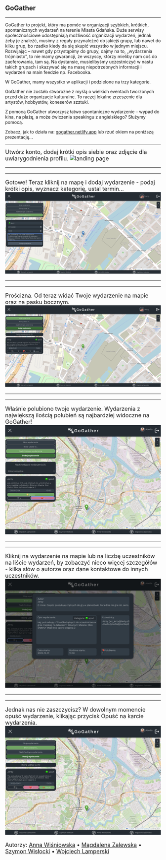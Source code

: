## GoGather

---

GoGather to projekt, który ma pomóc w organizacji szybkich, krótkich, spontanicznych wydarzeń na terenie Miasta Gdańska.
Duże serwisy społecznościowe udostępniają możliwość organizacji wydarzeń, jednak żeby je znaleźć, musimy z reguły przynależeć do jakiejś grupy, lub nawet do kilku grup, bo rzadko kiedy da się skupić wszystko w jednym miejscu.
Rozwijając – nawet gdy przystąpimy do grupy, dajmy na to, „wydarzenia trójmiasto”,
to nie mamy gwarancji, że wszyscy, którzy mieliby nam coś do zaoferowania, tam są.
Na dystansie, musielibyśmy uczestniczyć w nastu takich grupach i skazywać się na masę niepotrzebnych informacji i wydarzeń na main feedzie np. Facebooka.

W GoGather, mamy wszystko w aplikacji i podzielone na trzy kategorie.

GoGather nie zostało stworozne z myślą o wielkich eventach tworzonych przed duże organizacje kulturalne. To raczej lokalne zrzeszenie dla artystów, hobbystów, koneserów szztuki.

Z pomocą GoGather utworzysz łatwo spontaniczne wydarzenie – wypad do kina, na plażę, a może ćwiczenia speakingu z angielskiego? Służymy pomocą.

Zobacz, jak to działa na: [gogather.netlify.app](https://gogather.netlify.app)
lub rzuć okiem na poniższą prezentację...

---

<font size="4">Utwórz konto, dodaj krótki opis siebie oraz zdjęcie dla uwiarygodnienia profilu.
![landing page](./media/landing.png)

---

---

Gotowe! Teraz kliknij na mapę i dodaj wydarzenie - podaj krótki opis, wyznacz kategorię, ustal termin...
![adding event](./media/adding.png)

---

---

Prościzna. Od teraz widać Twoje wydarzenie na mapie oraz na pasku bocznym.
![added event](./media/added.png)

---

---

Właśnie polubiono twoje wydarzenie. Wydarzenia z największą ilością polubień są najbardziej widoczne na GoGather!
![liked](./media/liked.png)

---

---

Kliknij na wydarzenie na mapie lub na liczbę uczestników na liście wydarzeń, by zobaczyć nieco więcej szczegółów - kilka słów o autorze oraz dane kontaktowe do innych uczestników.
![details](./media/details.png)

---

---

Jednak nas nie zaszczycisz? W dowolnym momencie opuść wydarzenie, klikając przycisk Opuść na karcie wydarzenia.
![leaving](./media/leaving.png)

Autorzy:
[Anna Wiśniowska](https://github.com/annavvis) •
[Magdalena Zalewska](https://github.com/magdalena-zalewska) •
[Szymon Wisłocki](https://github.com/szymonwislocki) •
[Wojciech Lamperski](https://github.com/WojciechLamperski)
